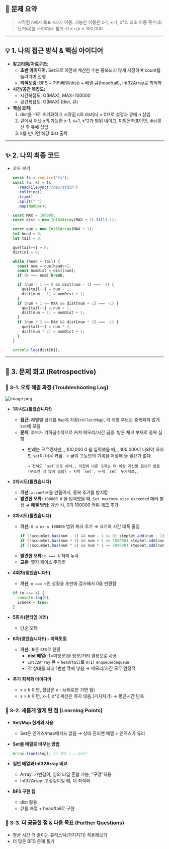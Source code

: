## 📝 문제 요약

> 시작점 n에서 목표 k까지 이동. 가능한 이동은 x-1, x+1, x\*2. 최소 이동 횟수(최단거리)를 구하여라.
> 범위: 0 ≤ n,k ≤ 100,000

---

## 💡 1. 나의 접근 방식 & 핵심 아이디어

- **알고리즘/자료구조:**
  - **초반 아이디어:** Set으로 이전에 계산한 수는 중복되지 않게 저장하며 count를 늘려가며 진행
  - **리팩토링:** BFS + 거리배열(dist) + 배열 큐(head/tail), Int32Array로 최적화
- **시간/공간 복잡도:**
  - 시간복잡도: O(MAX), MAX=100000
  - 공간복잡도: O(MAX) (dist, 큐)
- **핵심 로직:**
  1. dist를 -1로 초기화하고 시작점 n의 dist[n] = 0으로 설정과 큐에 n 삽입
  2. 큐에서 꺼낸 x의 가능한 x-1, x+1, x\*2가 범위 내이고, 미방문좌표이면, dist갱신 후 큐에 삽입
  3. k를 만나면 해당 dist 출력

---

## ✨ 2. 나의 최종 코드

- 코드 보기
  ```jsx
  const fs = require("fs");
  const [n, k] = fs
    .readFileSync("/dev/stdin")
    .toString()
    .trim()
    .split(" ")
    .map(Number);

  const MAX = 100000;
  const dist = new Int32Array(MAX + 1).fill(-1);

  const que = new Int32Array(MAX + 1);
  let head = 0;
  let tail = 0;

  que[tail++] = n;
  dist[n] = 0;

  while (head < tail) {
    const num = que[head++];
    const numDist = dist[num];
    if (k === num) break;

    if (num - 1 >= 0 && dist[num - 1] === -1) {
      que[tail++] = num - 1;
      dist[num - 1] = numDist + 1;
    }
    if (num + 1 <= MAX && dist[num + 1] === -1) {
      que[tail++] = num + 1;
      dist[num + 1] = numDist + 1;
    }
    if (num * 2 <= MAX && dist[num * 2] === -1) {
      que[tail++] = num * 2;
      dist[num * 2] = numDist + 1;
    }
  }

  console.log(dist[k]);
  ```

---

## 🤔 3. 문제 회고 (Retrospective)

### 🐾 3-1. 오류 해결 과정 (Troubleshooting Log)

![image.png](attachment:4b782cd4-f9c8-41ae-99ea-19772e97ccab:image.png)

- **1차시도(틀렸습니다!)**
  - **접근:** 레벨별 상태를 `Map`에 저장(`collectMap`), 각 레벨 후보는 중복되지 않게 `Set`에 모음
  - **문제**: 후보가 기하급수적으로 커져 메모리/시간 급증. 방문 체크 부재로 중복 심함
    - 반례는 모르겠지만,,, 100,000 0 을 입력했을 때,,,
      100,000이 나와야 하지만 `set`이 너무 커짐.
          → 굳이 그동안의 기록을 저장해 둘 필요가 없다.

          → 전체도 `set`으로 해서,, 이전에 나온 숫자는 더 이상 계산할 필요가 없음(무조건 더 많이 걸림) ⇒ 지역 `set`, 누적 `set` 두가지로,,
- **2차시도(틀렸습니다)**

  - **개선:** `accumSet`을 만들어서, 중복 추가를 방지함
  - **발견한 오류:** `100000 0` 을 입력했을 때, `Set maximum size exceeded` 에러 발생
    **→ 해결 방법:** 계산 시, 0과 100000 범위 체크 추가

- **3차시도(틀렸습니다)**

  - **개선:** `0 ≤ nx ≤ 100000` 범위 체크 추가
    ⇒ 크기와 시간 대폭 줄임
    ```jsx
    if (!accumSet.has(num - 1) && num - 1 >= 0) stepSet.add(num - 1);
    if (!accumSet.has(num + 1) && num + 1 <= 100000) stepSet.add(num + 1);
    if (!accumSet.has(num * 2) && num * 1 <= 100000) stepSet.add(num * 2);
    ```
  - **발견한 오류:** `n === k` 처리 누락
  - **교훈**: 엣지 케이스 주의!!!

- **4회차(맞았습니다!!)**

  - **개선**: `n === k`인 상황을 초반에 검사해서 0을 반환함

  ```jsx
  if (n === k) {
    console.log(0);
    isSeek = true;
  }
  ```

- **5회차(런타임 에러)**
  - 단순 오타
- **6차(맞았습니다!!) - 리팩토링**
  - **개선:** 표준 `BFS`로 전환
    - **dist 배열**(-1=미방문)을 방문/거리 겸용으로 사용
    - `Int32Array` 큐 + `head`/`tail`로 `O(1)` `enqueue`/`dequeue`
    - 각 상태를 최대 1번만 큐에 넣음 → 메모리/시간 모두 안정적
- **추가 최적화 아이디어**
  - x ≥ k 이면, 정답은 x - k(뒤로만 가면 됨)
  - x > k 이면, x+1, x\*2 계산은 하지 않음.(가지치기) → 평균시간 단축

### **🌱 3-2. 새롭게 알게 된 점 (Learning Points)**

- **Set/Map 한계와 사용**
  - Set은 인덱스/map메서드 없음 → 상태 관리엔 배열 + 인덱스가 유리
- **Set을 배열로 바꾸는 방법**

  ```jsx
  Array.from(step); // 또는 [...set]
  ```

- **일반 배열과 Int32Array 비교**

  - Array: 가변길이, 임의 타입 혼합 가능, “구멍”허용
  - Int32Array: 고정길이일 때, 더 최적화

- **BFS 구현 팁**
  - dist 활용
  - 큐를 배열 + head/tail로 구현

### 🧐 3-3. 더 궁금한 점 & 다음 목표 (Further Questions)

- 평균 시간 더 줄이는 휴리스틱(가지치기) 적용해보기
- 더 많은 BFS 문제 풀기
